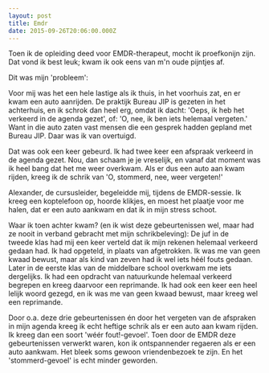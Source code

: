 ```yaml
---
layout: post
title: Emdr
date: 2015-09-26T20:06:00.000Z
---
```


Toen ik de opleiding deed voor EMDR-therapeut, mocht ik proefkonijn zijn. Dat vond ik best leuk; kwam ik ook eens van m'n oude pijntjes af.

Dit was mijn 'probleem':

Voor mij was het een hele lastige als ik thuis, in het voorhuis zat, en er kwam een auto aanrijden. De praktijk Bureau JIP is gezeten in het achterhuis, en ik schrok dan heel erg, omdat ik dacht: 'Oeps, ik heb het verkeerd in de agenda gezet', of: 'O, nee, ik ben iets&nbsp;helemaal vergeten.' Want in die auto zaten vast mensen die een gesprek hadden gepland met Bureau JIP. Daar was ik van overtuigd.

Dat was ook een keer&nbsp;gebeurd. Ik had twee keer een afspraak verkeerd in de agenda gezet. Nou, dan schaam je je vreselijk, en vanaf dat moment was ik heel bang dat het me weer overkwam. Als&nbsp;er dus een auto aan kwam rijden, kreeg ik de schrik van 'O, stommerd, nee, weer vergeten!'

Alexander, de cursusleider, begeleidde mij, tijdens de EMDR-sessie. Ik kreeg een koptelefoon op, hoorde klikjes, en moest het plaatje voor me halen, dat er een auto aankwam en dat ik in mijn stress schoot.

Waar ik toen achter kwam? (en ik wist deze gebeurtenissen wel, maar had ze nooit in verband gebracht met mijn schrikbeleving):&nbsp;De juf in de tweede&nbsp;klas had mij een keer verteld dat ik mijn rekenen helemaal verkeerd gedaan had. Ik had opgeteld, in plaats van afgetrokken. Ik was me van geen kwaad bewust, maar als kind van zeven had ik wel iets h&eacute;&eacute;l fouts gedaan. Later in de eerste klas van de middelbare school overkwam me iets dergelijks. Ik had een opdracht van natuurkunde helemaal verkeerd begrepen en kreeg daarvoor een reprimande. Ik had ook een keer een heel lelijk woord gezegd, en ik was me van geen kwaad bewust, maar kreeg wel een reprimande.

Door o.a. deze drie&nbsp;gebeurtenissen &eacute;n door het vergeten van de afspraken in mijn agenda kreeg ik echt heftige schrik als er een auto aan kwam rijden. Ik kreeg dan een soort 'w&eacute;&eacute;r fout!-gevoel'. Toen door de EMDR deze gebeurtenissen verwerkt waren, kon ik ontspannender regaeren als er een auto aankwam. Het&nbsp;bleek soms gewoon vriendenbezoek te zijn. En het 'stommerd-gevoel' is echt minder geworden.&nbsp;